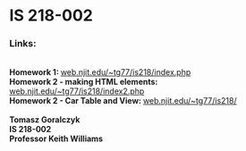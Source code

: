 # IS 218-002

<h3>Links:</h3><br />
<b>Homework 1: </b>
<a href="https://web.njit.edu/~tg77/is218/index.php">web.njit.edu/~tg77/is218/index.php</a>
<br />
<b>Homework 2 - making HTML elements: </b>
<a href="https://web.njit.edu/~tg77/is218/index2.php">web.njit.edu/~tg77/is218/index2.php</a>
<br />
<b>Homework 2 - Car Table and View: </b>
<a href="https://web.njit.edu/~tg77/is218/">web.njit.edu/~tg77/is218/</a>
<br /><br />
<b>Tomasz Goralczyk</b><br />
<b>IS 218-002</b><br />
<b>Professor Keith Williams</b><br />

